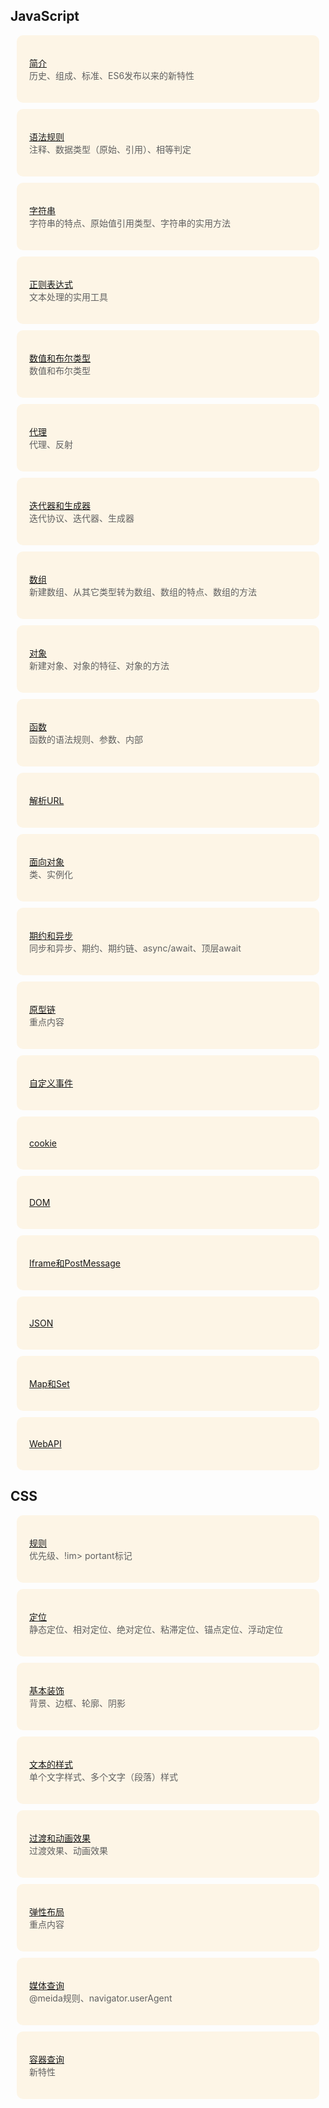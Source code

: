 
<style>
    blockquote{
        background: oldLace;
        padding: 20px;
        border-radius: 10px;
        margin: 10px;
        border: none;
    }
</style>

##  JavaScript

> [简介](JavaScript——简介.md)    
> 历史、组成、标准、ES6发布以来的新特性

> [语法规则](JavaScript——语法规则.md)    
> 注释、数据类型（原始、引用）、相等判定

> [字符串](JavaScript——字符串.md)   
> 字符串的特点、原始值引用类型、字符串的实用方法
 
> [正则表达式](JavaScript——正则表达式.md)    
> 文本处理的实用工具

> [数值和布尔类型](JavaScript——数值和布尔类型.md)    
> 数值和布尔类型


> [代理](JavaScript——代理.md)    
> 代理、反射

> [迭代器和生成器](JavaScript——迭代器和生成器.md)    
> 迭代协议、迭代器、生成器

> [数组](JavaScript——数组.md)    
> 新建数组、从其它类型转为数组、数组的特点、数组的方法

> [对象](JavaScript——对象.md)    
> 新建对象、对象的特征、对象的方法

> [函数](JavaScript——函数.md)    
> 函数的语法规则、参数、内部

> [解析URL](JavaScript——解析URL.md)    


> [面向对象](JavaScript——面向对象.md)    
>  类、实例化

> [期约和异步](JavaScript——期约和异步.md)    
> 同步和异步、期约、期约链、async/await、顶层await


> [原型链](JavaScript——原型链.md)    
> 重点内容







> [自定义事件](JavaScript——自定义事件.md)    


> [cookie](JavaScript——cookie.md)    


> [DOM](JavaScript——DOM.md)    


> [Iframe和PostMessage](JavaScript——Iframe和PostMessage.md)    


> [JSON](JavaScript——JSON.md)    


> [Map和Set](JavaScript——Map和Set.md)    


> [WebAPI](JavaScript——WebAPI.md)    


##  CSS

> [规则](CSS——规则)  
>  优先级、!im> portant标记

> [定位](CSS——定位.md)      
> 静态定位、相对定位、绝对定位、粘滞定位、锚点定位、浮动定位

> [基本装饰](CSS——基本装饰.md)      
> 背景、边框、轮廓、阴影

> [文本的样式](CSS——文本的样式.md)  
> 单个文字样式、多个文字（段落）样式  

> [过渡和动画效果](CSS——过渡和动画效果.md)      
> 过渡效果、动画效果

> [弹性布局](CSS——弹性布局.md)      
> 重点内容

> [媒体查询](CSS——媒体查询.md)   
> @meida规则、navigator.userAgent
   
> [容器查询](CSS——容器查询.md)     
> 新特性 
